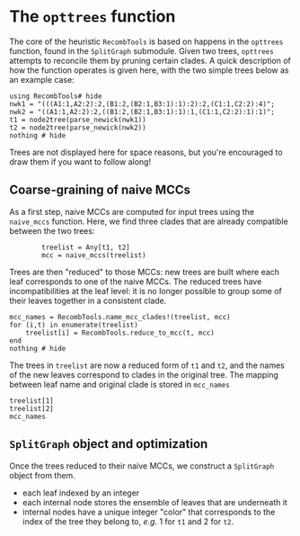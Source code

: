 # The `opttrees` function

The core of the heuristic `RecombTools` is based on happens in the `opttrees` function, found in the `SplitGraph` submodule. 
  Given two trees, `opttrees` attempts to reconcile them by pruning certain clades. 
  A quick description of how the function operates is given here, with the two simple trees below as an example case: 
```@example opttrees
using RecombTools# hide
nwk1 = "(((A1:1,A2:2):2,(B1:2,(B2:1,B3:1):1):2):2,(C1:1,C2:2):4)";
nwk2 = "((A1:1,A2:2):2,((B1:2,(B2:1,B3:1):1):1,(C1:1,C2:2):1):1)";
t1 = node2tree(parse_newick(nwk1))
t2 = node2tree(parse_newick(nwk2))
nothing # hide
```
Trees are not displayed here for space reasons, but you're encouraged to draw them if you want to follow along! 

## Coarse-graining of naive MCCs

As a first step, naive MCCs are computed for input trees using the `naive_mccs` function. 
  Here, we find three clades that are already compatible between the two trees: 
```@example opttrees
		treelist = Any[t1, t2]
		mcc = naive_mccs(treelist)
```  

Trees are then "reduced" to those MCCs: new trees are built where each leaf corresponds to one of the naive MCCs. 
  The reduced trees have incompatibilities at the leaf level: it is no longer possible to group some of their leaves together in a consistent clade.  
```@example opttrees
mcc_names = RecombTools.name_mcc_clades!(treelist, mcc)
for (i,t) in enumerate(treelist)
	treelist[i] = RecombTools.reduce_to_mcc(t, mcc)
end
nothing # hide
```

The trees in `treelist` are now a reduced form of `t1` and `t2`, and the names of the new leaves correspond to clades in the original tree. 
  The mapping between leaf name and original clade is stored in `mcc_names`
```@repl opttrees
treelist[1]
treelist[2]
mcc_names
```

## `SplitGraph` object and optimization

Once the trees reduced to their naive MCCs, we construct a `SplitGraph` object from them. 
- each leaf indexed by an integer
- each internal node stores the ensemble of leaves that are underneath it
- internal nodes have a unique integer "color" that corresponds to the index of the tree they belong to, *e.g.* 1 for `t1` and 2 for `t2`. 
